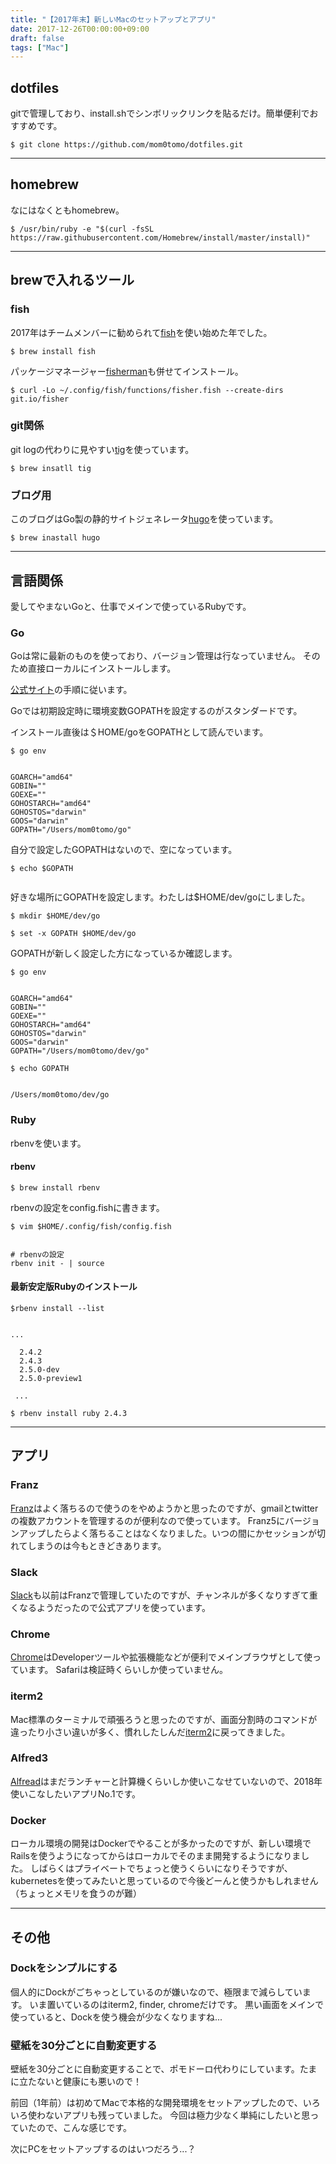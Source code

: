 ```yaml
---
title: "【2017年末】新しいMacのセットアップとアプリ"
date: 2017-12-26T00:00:00+09:00
draft: false
tags: ["Mac"]
---
```

## dotfiles
gitで管理しており、install.shでシンボリックリンクを貼るだけ。簡単便利でおすすめです。
```
$ git clone https://github.com/mom0tomo/dotfiles.git
```

***

## homebrew
なにはなくともhomebrew。
```
$ /usr/bin/ruby -e "$(curl -fsSL https://raw.githubusercontent.com/Homebrew/install/master/install)"
```

***

## brewで入れるツール

### fish
2017年はチームメンバーに勧められて[fish](https://fishshell.com/)を使い始めた年でした。
```
$ brew install fish
```

パッケージマネージャー[fisherman](https://github.com/fisherman/fisherman/wiki/%E6%97%A5%E6%9C%AC%E8%AA%9E)も併せてインストール。
```
$ curl -Lo ~/.config/fish/functions/fisher.fish --create-dirs git.io/fisher
```

### git関係
git logの代わりに見やすい[tig](https://jonas.github.io/tig/)を使っています。
```
$ brew insatll tig
```

### ブログ用
このブログはGo製の静的サイトジェネレータ[hugo](https://gohugo.io/)を使っています。
```
$ brew inastall hugo
```

***

## 言語関係
愛してやまないGoと、仕事でメインで使っているRubyです。

### Go
Goは常に最新のものを使っており、バージョン管理は行なっていません。
そのため直接ローカルにインストールします。

[公式サイト](https://golang.org/doc/install?download=go1.9.2.darwin-amd64.pkg)の手順に従います。


Goでは初期設定時に環境変数GOPATHを設定するのがスタンダードです。

インストール直後は＄HOME/goをGOPATHとして読んでいます。
```
$ go env


GOARCH="amd64"
GOBIN=""
GOEXE=""
GOHOSTARCH="amd64"
GOHOSTOS="darwin"
GOOS="darwin"
GOPATH="/Users/mom0tomo/go"
```

自分で設定したGOPATHはないので、空になっています。

```
$ echo $GOPATH


```

好きな場所にGOPATHを設定します。わたしは$HOME/dev/goにしました。
```
$ mkdir $HOME/dev/go

$ set -x GOPATH $HOME/dev/go
```

GOPATHが新しく設定した方になっているか確認します。
```
$ go env


GOARCH="amd64"
GOBIN=""
GOEXE=""
GOHOSTARCH="amd64"
GOHOSTOS="darwin"
GOOS="darwin"
GOPATH="/Users/mom0tomo/dev/go"
```

```
$ echo GOPATH


/Users/mom0tomo/dev/go
```

### Ruby
rbenvを使います。

#### rbenv

```
$ brew install rbenv
```

rbenvの設定をconfig.fishに書きます。
```
$ vim $HOME/.config/fish/config.fish


# rbenvの設定
rbenv init - | source
```

#### 最新安定版Rubyのインストール
```
$rbenv install --list


...

  2.4.2
  2.4.3
  2.5.0-dev
  2.5.0-preview1

 ...

```

```
$ rbenv install ruby 2.4.3
```

***

## アプリ
### Franz
[Franz](https://meetfranz.com/)はよく落ちるので使うのをやめようかと思ったのですが、gmailとtwitterの複数アカウントを管理するのが便利なので使っています。
Franz5にバージョンアップしたらよく落ちることはなくなりました。いつの間にかセッションが切れてしまうのは今もときどきあります。

### Slack
[Slack](https://slack.com/intl/ja-jp/downloads/osx)も以前はFranzで管理していたのですが、チャンネルが多くなりすぎて重くなるようだったので公式アプリを使っています。

### Chrome
[Chrome](https://www.google.co.jp/chrome/browser/desktop/index.html?brand=CHBD&gclid=EAIaIQobChMI45X78s-m2AIVVR0rCh33TgUeEAAYASAAEgKUBfD_BwE)はDeveloperツールや拡張機能などが便利でメインブラウザとして使っています。
Safariは検証時くらいしか使っていません。

### iterm2
Mac標準のターミナルで頑張ろうと思ったのですが、画面分割時のコマンドが違ったり小さい違いが多く、慣れしたしんだ[iterm2](https://www.iterm2.com/)に戻ってきました。


### Alfred3
[Alfread](https://www.alfredapp.com/)はまだランチャーと計算機くらいしか使いこなせていないので、2018年使いこなしたいアプリNo.1です。

### Docker
ローカル環境の開発はDockerでやることが多かったのですが、新しい環境でRailsを使うようになってからはローカルでそのまま開発するようになりました。
しばらくはプライベートでちょっと使うくらいになりそうですが、kubernetesを使ってみたいと思っているので今後どーんと使うかもしれません（ちょっとメモリを食うのが難）
***
## その他
### Dockをシンプルにする
個人的にDockがごちゃっとしているのが嫌いなので、極限まで減らしています。
いま置いているのはiterm2, finder, chromeだけです。
黒い画面をメインで使っていると、Dockを使う機会が少なくなりますね...

### 壁紙を30分ごとに自動変更する
壁紙を30分ごとに自動変更することで、ポモドーロ代わりにしています。たまに立たないと健康にも悪いので！

前回（1年前）は初めてMacで本格的な開発環境をセットアップしたので、いろいろ使わないアプリも残っていました。
今回は極力少なく単純にしたいと思っていたので、こんな感じです。

次にPCをセットアップするのはいつだろう...？
